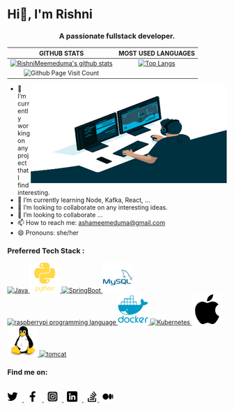 # Hi👋, I'm Rishni
<h3 align="center">A passionate fullstack developer.</h3>

|GITHUB STATS|MOST USED LANGUAGES|
|:---:|:---:|
|[![RishniMeemeduma's github stats](https://github-readme-stats.vercel.app/api?username=RishniMeemeduma&hide=issues&count_private=true&show_icons=true&theme=tokyonight)](https://github.com/anuraghazra/github-readme-stats)|[![Top Langs](https://github-readme-stats.vercel.app/api/top-langs/?username=RishniMeemeduma&hide=Rich%20Text%20Format,html,css,python,javascript&langs_count=10&layout=compact&theme=tokyonight)](https://github.com/anuraghazra/github-readme-stats)|
|![Github Page Visit Count](https://komarev.com/ghpvc/?username=RishniMeemeduma)||

<img align="right" alt="GIF" src="https://github.com/RishniMeemeduma/RishniMeemeduma/blob/main/assets/images/code.gif?raw=true" width="450" height="225" />

- 🔭 I’m currently working on any project that I find interesting.
- 🌱 I’m currently learning Node, Kafka, React, ...
- 👯 I’m looking to collaborate on any interesting ideas.
- 👯 I’m looking to collaborate ...
- 📫 How to reach me: ashameemeduma@gmail.com
- 😄 Pronouns: she/her

### Preferred Tech Stack :

<a href="https://www.java.com/en/"><img src="https://github.com/RishniMeemeduma/RishniMeemeduma/blob/main/assets/icons/stack/java.svg" alt="Java" width="70" height="70"/>
          </a>
<a href="https://www.python.org//"><img src="https://github.com/RishniMeemeduma/RishniMeemeduma/blob/main/assets/icons/stack/python.svg" alt="python" width="70" height="70"/>
        </a>
<a href="https://spring.io/"><img src="https://github.com/RishniMeemeduma/RishniMeemeduma/blob/main/assets/icons/stack/spring.svg" alt="SpringBoot" width="70" height="70"/>
          </a>
<a href="https://www.mysql.com/">
            <img src="https://github.com/RishniMeemeduma/RishniMeemeduma/blob/main/assets/icons/stack/mysql.svg" alt="MySQL SQL" width="70" height="70"/>
          </a>
 <a href="https://www.raspberrypi.org/">
          <img src="https://cdn-icons-png.flaticon.com/512/5969/5969184.png" alt="raspberrypi programming language" width="70" height="70"/>
        </a>
<a href="https://www.docker.com/">
          <img src="https://github.com/RishniMeemeduma/RishniMeemeduma/blob/main/assets/icons/stack/docker.svg" alt="docker" width="70" height="70"/>
        </a>
<a href="https://kubernetes.io/">
          <img src="https://github.com/RishniMeemeduma/RishniMeemeduma/blob/main/assets/icons/stack/Kubernetes.svg" alt="Kubernetes" width="70" height="70"/>
        </a>
<a href="https://en.wikipedia.org/wiki/MacOS">
          <img src="https://github.com/RishniMeemeduma/RishniMeemeduma/blob/main/assets/icons/stack/apple-original.svg" alt="apple mac osx" width="70" height="70"/>
        </a>
<a href="https://en.wikipedia.org/wiki/Linux">
          <img src="https://github.com/RishniMeemeduma/RishniMeemeduma/blob/main/assets/icons/stack/linux.svg" alt="linux" width="70" height="70"/>
        </a>
<a href="https://tomcat.apache.org/">
          <img src="https://github.com/RishniMeemeduma/RishniMeemeduma/blob/main/assets/icons/stack/tomcat.png" alt="tomcat" width="70" height="70"/>
        </a>



### Find me on:
<br/>
<a href="https://twitter.com/AselMeemeduma">
  <picture>
    <source media="(prefers-color-scheme: light)" srcset="https://github.com/RishniMeemeduma/RishniMeemeduma/blob/main/assets/icons/dark/twitter.png">
    <source media="(prefers-color-scheme: dark)" srcset="https://github.com/RishniMeemeduma/RishniMeemeduma/blob/main/assets/icons/light/twitter.png">
    <img width="24" style="margin-right: 10px" alt="RishniMeemeduma | Twitter" src="https://github.com/RishniMeemeduma/RishniMeemeduma/blob/main/assets/icons/dark/twitter.png">
  </picture>
</a>
<span>&nbsp;</span>
<a href="https://www.facebook.com/azel.meemeduma">
  <picture>
    <source media="(prefers-color-scheme: light)" srcset="https://github.com/RishniMeemeduma/RishniMeemeduma/blob/main/assets/icons/dark/facebook.png">
    <source media="(prefers-color-scheme: dark)" srcset="https://github.com/RishniMeemeduma/RishniMeemeduma/blob/main/assets/icons/light/facebook.png">
    <img width="24" style="margin-right: 10px" alt="RishniMeemeduma | Twitter" src="https://github.com/RishniMeemeduma/RishniMeemeduma/blob/main/assets/icons/dark/facebook.png">
  </picture>
</a>
<span>&nbsp;</span>
<a href="https://www.instagram.com/asel_meemeduma/?igshid=NTdlMDg3MTY%3D">
  <picture>
    <source media="(prefers-color-scheme: light)" srcset="https://github.com/RishniMeemeduma/RishniMeemeduma/blob/main/assets/icons/dark/instagram.png">
    <source media="(prefers-color-scheme: dark)" srcset="https://github.com/RishniMeemeduma/RishniMeemeduma/blob/main/assets/icons/light/instagram.png">
    <img width="24" style="margin-right: 10px" alt="RishniMeemeduma | Twitter" src="https://github.com/RishniMeemeduma/RishniMeemeduma/blob/main/assets/icons/dark/instagram.png">
  </picture>
</a>
<span>&nbsp;</span>
<a href="https://www.linkedin.com/in/asel-meemeduma">
  <picture>
    <source media="(prefers-color-scheme: light)" srcset="https://github.com/RishniMeemeduma/RishniMeemeduma/blob/main/assets/icons/dark/linkedin.png">
    <source media="(prefers-color-scheme: dark)" srcset="https://github.com/RishniMeemeduma/RishniMeemeduma/blob/main/assets/icons/light/linkedin.png">
    <img width="24" style="margin-right: 10px" alt="RishniMeemeduma | Linkedin" src="https://github.com/RishniMeemeduma/RishniMeemeduma/blob/main/assets/icons/dark/linkedin.png">
  </picture>
</a>
<span>&nbsp;</span>
<a href="https://stackoverflow.com/users/9610377/asel-meemeduma">
  <picture>
    <source media="(prefers-color-scheme: light)" srcset="https://github.com/RishniMeemeduma/RishniMeemeduma/blob/main/assets/icons/dark/stackoverflow.png">
    <source media="(prefers-color-scheme: dark)" srcset="https://github.com/RishniMeemeduma/RishniMeemeduma/blob/main/assets/icons/light/stackoverflow.png">
    <img width="24" alt="RishniMeemeduma | Stackoverflow" src="https://github.com/RishniMeemeduma/RishniMeemeduma/blob/main/assets/icons/dark/stackoverflow.png">
  </picture>
</a>
<span>&nbsp;</span>
<a href="https://aselmeemeduma.medium.com/about">
  <picture>
    <source media="(prefers-color-scheme: light)" srcset="https://github.com/RishniMeemeduma/RishniMeemeduma/blob/main/assets/icons/dark/medium.png">
    <source media="(prefers-color-scheme: dark)" srcset="https://github.com/RishniMeemeduma/RishniMeemeduma/blob/main/assets/icons/light/medium.png">
    <img width="24" alt="RishniMeemeduma | Medium" src="https://github.com/RishniMeemeduma/RishniMeemeduma/blob/main/assets/icons/dark/medium.png">
  </picture>
</a>
<br/>
